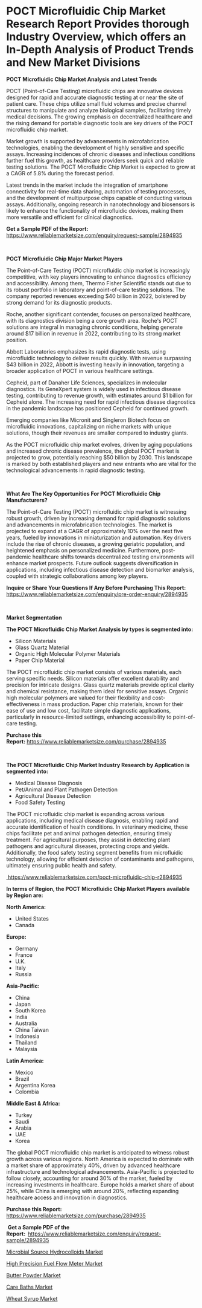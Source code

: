 <p><h1>POCT Microfluidic Chip Market Research Report Provides thorough Industry Overview, which offers an In-Depth Analysis of Product Trends and New Market Divisions</h1></p><p><strong>POCT Microfluidic Chip Market Analysis and Latest Trends</strong></p>
<p><p>POCT (Point-of-Care Testing) microfluidic chips are innovative devices designed for rapid and accurate diagnostic testing at or near the site of patient care. These chips utilize small fluid volumes and precise channel structures to manipulate and analyze biological samples, facilitating timely medical decisions. The growing emphasis on decentralized healthcare and the rising demand for portable diagnostic tools are key drivers of the POCT microfluidic chip market.</p><p>Market growth is supported by advancements in microfabrication technologies, enabling the development of highly sensitive and specific assays. Increasing incidences of chronic diseases and infectious conditions further fuel this growth, as healthcare providers seek quick and reliable testing solutions. The POCT Microfluidic Chip Market is expected to grow at a CAGR of 5.8% during the forecast period. </p><p>Latest trends in the market include the integration of smartphone connectivity for real-time data sharing, automation of testing processes, and the development of multipurpose chips capable of conducting various assays. Additionally, ongoing research in nanotechnology and biosensors is likely to enhance the functionality of microfluidic devices, making them more versatile and efficient for clinical diagnostics.</p></p>
<p><strong>Get a Sample PDF of the Report:&nbsp;</strong> <a href="https://www.reliablemarketsize.com/enquiry/request-sample/2894935?utm_campaign=2640&utm_medium=2&utm_source=Github&utm_content=ia&utm_term=15032025&utm_id=poct-microfluidic-chip">https://www.reliablemarketsize.com/enquiry/request-sample/2894935</a></p>
<p>&nbsp;</p>
<p><strong>POCT Microfluidic Chip Major Market Players</strong></p>
<p><p>The Point-of-Care Testing (POCT) microfluidic chip market is increasingly competitive, with key players innovating to enhance diagnostics efficiency and accessibility. Among them, Thermo Fisher Scientific stands out due to its robust portfolio in laboratory and point-of-care testing solutions. The company reported revenues exceeding $40 billion in 2022, bolstered by strong demand for its diagnostic products.</p><p>Roche, another significant contender, focuses on personalized healthcare, with its diagnostics division being a core growth area. Roche's POCT solutions are integral in managing chronic conditions, helping generate around $17 billion in revenue in 2022, contributing to its strong market position.</p><p>Abbott Laboratories emphasizes its rapid diagnostic tests, using microfluidic technology to deliver results quickly. With revenue surpassing $43 billion in 2022, Abbott is investing heavily in innovation, targeting a broader application of POCT in various healthcare settings.</p><p>Cepheid, part of Danaher Life Sciences, specializes in molecular diagnostics. Its GeneXpert system is widely used in infectious disease testing, contributing to revenue growth, with estimates around $1 billion for Cepheid alone. The increasing need for rapid infectious disease diagnostics in the pandemic landscape has positioned Cepheid for continued growth.</p><p>Emerging companies like Micronit and Singleron Biotech focus on microfluidic innovations, capitalizing on niche markets with unique solutions, though their revenues are smaller compared to industry giants.</p><p>As the POCT microfluidic chip market evolves, driven by aging populations and increased chronic disease prevalence, the global POCT market is projected to grow, potentially reaching $50 billion by 2030. This landscape is marked by both established players and new entrants who are vital for the technological advancements in rapid diagnostic testing.</p></p>
<p>&nbsp;</p>
<p><strong>What Are The Key Opportunities For POCT Microfluidic Chip Manufacturers?</strong></p>
<p><p>The Point-of-Care Testing (POCT) microfluidic chip market is witnessing robust growth, driven by increasing demand for rapid diagnostic solutions and advancements in microfabrication technologies. The market is projected to expand at a CAGR of approximately 10% over the next five years, fueled by innovations in miniaturization and automation. Key drivers include the rise of chronic diseases, a growing geriatric population, and heightened emphasis on personalized medicine. Furthermore, post-pandemic healthcare shifts towards decentralized testing environments will enhance market prospects. Future outlook suggests diversification in applications, including infectious disease detection and biomarker analysis, coupled with strategic collaborations among key players.</p></p>
<p><strong>Inquire or Share Your Questions If Any Before Purchasing This Report:</strong> <a href="https://www.reliablemarketsize.com/enquiry/pre-order-enquiry/2894935?utm_campaign=2640&utm_medium=2&utm_source=Github&utm_content=ia&utm_term=15032025&utm_id=poct-microfluidic-chip">https://www.reliablemarketsize.com/enquiry/pre-order-enquiry/2894935</a></p>
<p>&nbsp;</p>
<p><strong>Market Segmentation</strong></p>
<p><strong>The POCT Microfluidic Chip Market Analysis by types is segmented into:</strong></p>
<p><ul><li>Silicon Materials</li><li>Glass Quartz Material</li><li>Organic High Molecular Polymer Materials</li><li>Paper Chip Material</li></ul></p>
<p><p>The POCT microfluidic chip market consists of various materials, each serving specific needs. Silicon materials offer excellent durability and precision for intricate designs. Glass quartz materials provide optical clarity and chemical resistance, making them ideal for sensitive assays. Organic high molecular polymers are valued for their flexibility and cost-effectiveness in mass production. Paper chip materials, known for their ease of use and low cost, facilitate simple diagnostic applications, particularly in resource-limited settings, enhancing accessibility to point-of-care testing.</p></p>
<p><strong>Purchase this Report:&nbsp;</strong><a href="https://www.reliablemarketsize.com/purchase/2894935?utm_campaign=2640&utm_medium=2&utm_source=Github&utm_content=ia&utm_term=15032025&utm_id=poct-microfluidic-chip">https://www.reliablemarketsize.com/purchase/2894935</a></p>
<p>&nbsp;</p>
<p><strong>The POCT Microfluidic Chip Market Industry Research by Application is segmented into:</strong></p>
<p><ul><li>Medical Disease Diagnosis</li><li>Pet/Animal and Plant Pathogen Detection</li><li>Agricultural Disease Detection</li><li>Food Safety Testing</li></ul></p>
<p><p>The POCT microfluidic chip market is expanding across various applications, including medical disease diagnosis, enabling rapid and accurate identification of health conditions. In veterinary medicine, these chips facilitate pet and animal pathogen detection, ensuring timely treatment. For agricultural purposes, they assist in detecting plant pathogens and agricultural diseases, protecting crops and yields. Additionally, the food safety testing segment benefits from microfluidic technology, allowing for efficient detection of contaminants and pathogens, ultimately ensuring public health and safety.</p></p>
<p><a href="https://www.reliablemarketsize.com/poct-microfluidic-chip-r2894935?utm_campaign=2640&utm_medium=2&utm_source=Github&utm_content=ia&utm_term=15032025&utm_id=poct-microfluidic-chip">&nbsp;https://www.reliablemarketsize.com/poct-microfluidic-chip-r2894935</a></p>
<p><strong>In terms of Region, the POCT Microfluidic Chip Market Players available by Region are:</strong></p>
<p>
    <p> <strong> North America: </strong>
        <ul>
            <li>United States</li>
            <li>Canada</li>
        </ul>
        </p> 
    <p> <strong> Europe: </strong>
        <ul>
            <li>Germany</li>
            <li>France</li>
            <li>U.K.</li>
            <li>Italy</li>
            <li>Russia</li>
        </ul>
        </p> 
    <p> <strong> Asia-Pacific: </strong>
        <ul>
            <li>China</li>
            <li>Japan</li>
            <li>South Korea</li>
            <li>India</li>
            <li>Australia</li>
            <li>China Taiwan</li>
            <li>Indonesia</li>
            <li>Thailand</li>
            <li>Malaysia</li>
        </ul>
        </p> 
    <p> <strong> Latin America: </strong>
        <ul>
            <li>Mexico</li>
            <li>Brazil</li>
            <li>Argentina Korea</li>
            <li>Colombia</li>
        </ul>
        </p> 
    <p> <strong> Middle East & Africa: </strong>
        <ul>
            <li>Turkey</li>
            <li>Saudi</li>
            <li>Arabia</li>
            <li>UAE</li>
            <li>Korea</li>
        </ul>
    </p>
    </p>
<p><p>The global POCT microfluidic chip market is anticipated to witness robust growth across various regions. North America is expected to dominate with a market share of approximately 40%, driven by advanced healthcare infrastructure and technological advancements. Asia-Pacific is projected to follow closely, accounting for around 30% of the market, fueled by increasing investments in healthcare. Europe holds a market share of about 25%, while China is emerging with around 20%, reflecting expanding healthcare access and innovation in diagnostics.</p></p>
<p><strong>Purchase this Report: </strong><a href="https://www.reliablemarketsize.com/purchase/2894935?utm_campaign=2640&utm_medium=2&utm_source=Github&utm_content=ia&utm_term=15032025&utm_id=poct-microfluidic-chip">https://www.reliablemarketsize.com/purchase/2894935</a></p>
<p>&nbsp;<strong>Get a Sample PDF of the Report:&nbsp;&nbsp;</strong><a href="https://www.reliablemarketsize.com/enquiry/request-sample/2894935?utm_campaign=2640&utm_medium=2&utm_source=Github&utm_content=ia&utm_term=15032025&utm_id=poct-microfluidic-chip">https://www.reliablemarketsize.com/enquiry/request-sample/2894935</a></p>
<p><strong></strong></p>
<p><p><a href="https://www.linkedin.com/pulse/microbial-source-hydrocolloids-market-growth-projections-2025-52eac?utm_campaign=2640&utm_medium=2&utm_source=Github&utm_content=ia&utm_term=15032025&utm_id=poct-microfluidic-chip">Microbial Source Hydrocolloids Market</a></p><p><a href="https://github.com/grevecodeeol/Market-Research-Report-List-1/blob/main/high-precision-fuel-flow-meter-market.md?utm_campaign=2640&utm_medium=2&utm_source=Github&utm_content=ia&utm_term=15032025&utm_id=poct-microfluidic-chip">High Precision Fuel Flow Meter Market</a></p><p><a href="https://www.linkedin.com/pulse/exploring-butter-powder-market-strategic-insights-growth-opportunities-mbhxc?utm_campaign=2640&utm_medium=2&utm_source=Github&utm_content=ia&utm_term=15032025&utm_id=poct-microfluidic-chip">Butter Powder Market</a></p><p><a href="https://github.com/calizlewin2f/Market-Research-Report-List-1/blob/main/care-baths-market.md?utm_campaign=2640&utm_medium=2&utm_source=Github&utm_content=ia&utm_term=15032025&utm_id=poct-microfluidic-chip">Care Baths Market</a></p><p><a href="https://www.linkedin.com/pulse/wheat-syrup-market-size-set-grow-rapidly-over-forecast-cbn7c?utm_campaign=2640&utm_medium=2&utm_source=Github&utm_content=ia&utm_term=15032025&utm_id=poct-microfluidic-chip">Wheat Syrup Market</a></p></p>